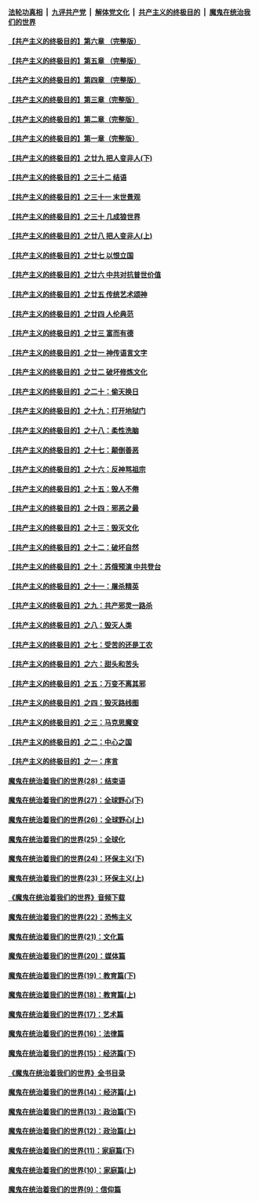 ####  [法轮功真相](../../../../basic/blob/master/README.md?t=05022031) &nbsp;|&nbsp; [九评共产党](../../../../9ping.md/blob/master/README.md?t=05022031) &nbsp;|&nbsp; [解体党文化](../../../../jtdwh.md/blob/master/README.md?t=05022031)  &nbsp;|&nbsp; [共产主义的终极目的](../../../../gczydzjmd.md/blob/master/README.md?t=05022031) &nbsp;|&nbsp; [魔鬼在统治我们的世界](../../../../mgztzwmdsj.md/blob/master/README.md?t=05022031) 

#### [【共产主义的终极目的】第六章 （完整版）](../pages/nsc422/n11428913.md?t=05022031) 

#### [【共产主义的终极目的】第五章 （完整版）](../pages/nsc422/n11428912.md?t=05022031) 

#### [【共产主义的终极目的】第四章 （完整版）](../pages/nsc422/n11428907.md?t=05022031) 

#### [【共产主义的终极目的】第三章（完整版）](../pages/nsc422/n11428848.md?t=05022031) 

#### [【共产主义的终极目的】第二章（完整版）](../pages/nsc422/n11428831.md?t=05022031) 

#### [【共产主义的终极目的】第一章（完整版）](../pages/nsc422/n11417651.md?t=05022031) 

#### [【共产主义的终极目的】之廿九 把人变非人(下)](../pages/nsc422/n11344140.md?t=05022031) 

#### [【共产主义的终极目的】之三十二 结语](../pages/nsc422/n11360535.md?t=05022031) 

#### [【共产主义的终极目的】之三十一 末世景观](../pages/nsc422/n11351129.md?t=05022031) 

#### [【共产主义的终极目的】之三十 几成狼世界](../pages/nsc422/n11348280.md?t=05022031) 

#### [【共产主义的终极目的】之廿八 把人变非人(上)](../pages/nsc422/n11340492.md?t=05022031) 

#### [【共产主义的终极目的】之廿七 以恨立国](../pages/nsc422/n11336944.md?t=05022031) 

#### [【共产主义的终极目的】之廿六 中共对抗普世价值](../pages/nsc422/n11324785.md?t=05022031) 

#### [【共产主义的终极目的】之廿五 传统艺术颂神](../pages/nsc422/n11296396.md?t=05022031) 

#### [【共产主义的终极目的】之廿四 人伦典范](../pages/nsc422/n11296397.md?t=05022031) 

#### [【共产主义的终极目的】之廿三 富而有德](../pages/nsc422/n11283598.md?t=05022031) 

#### [【共产主义的终极目的】之廿一 神传语言文字](../pages/nsc422/n11263265.md?t=05022031) 

#### [【共产主义的终极目的】之廿二 破坏修炼文化](../pages/nsc422/n11245728.md?t=05022031) 

#### [【共产主义的终极目的】之二十：偷天换日](../pages/nsc422/n11238846.md?t=05022031) 

#### [【共产主义的终极目的】之十九：打开地狱门](../pages/nsc422/n11206376.md?t=05022031) 

#### [【共产主义的终极目的】之十八：柔性洗脑](../pages/nsc422/n11199994.md?t=05022031) 

#### [【共产主义的终极目的】之十七：颠倒善恶](../pages/nsc422/n11179782.md?t=05022031) 

#### [【共产主义的终极目的】之十六：反神骂祖宗](../pages/nsc422/n11166798.md?t=05022031) 

#### [【共产主义的终极目的】之十五：毁人不倦](../pages/nsc422/n11166792.md?t=05022031) 

#### [【共产主义的终极目的】之十四：邪恶之最](../pages/nsc422/n11150249.md?t=05022031) 

#### [【共产主义的终极目的】之十三：毁灭文化](../pages/nsc422/n11135227.md?t=05022031) 

#### [【共产主义的终极目的】之十二：破坏自然](../pages/nsc422/n11135214.md?t=05022031) 

#### [【共产主义的终极目的】之十：苏俄预演 中共登台](../pages/nsc422/n11118424.md?t=05022031) 

#### [【共产主义的终极目的】之十一：屠杀精英](../pages/nsc422/n11118442.md?t=05022031) 

#### [【共产主义的终极目的】之九：共产邪灵一路杀](../pages/nsc422/n11114139.md?t=05022031) 

#### [【共产主义的终极目的】之八：毁灭人类](../pages/nsc422/n11108503.md?t=05022031) 

#### [【共产主义的终极目的】之七：受苦的还是工农](../pages/nsc422/n11101809.md?t=05022031) 

#### [【共产主义的终极目的】之六：甜头和苦头](../pages/nsc422/n11096971.md?t=05022031) 

#### [【共产主义的终极目的】之五：万变不离其邪](../pages/nsc422/n11091285.md?t=05022031) 

#### [【共产主义的终极目的】之四：毁灭路线图](../pages/nsc422/n11086284.md?t=05022031) 

#### [【共产主义的终极目的】之三：马克思魔变](../pages/nsc422/n11061941.md?t=05022031) 

#### [【共产主义的终极目的】之二：中心之国](../pages/nsc422/n11047728.md?t=05022031) 

#### [【共产主义的终极目的】之一：序言](../pages/nsc422/n11086077.md?t=05022031) 

#### [魔鬼在统治着我们的世界(28)：结束语](../pages/nsc422/n10936246.md?t=05022031) 

#### [魔鬼在统治着我们的世界(27)：全球野心(下)](../pages/nsc422/n10928319.md?t=05022031) 

#### [魔鬼在统治着我们的世界(26)：全球野心(上)](../pages/nsc422/n10900318.md?t=05022031) 

#### [魔鬼在统治着我们的世界(25)：全球化](../pages/nsc422/n10788205.md?t=05022031) 

#### [魔鬼在统治着我们的世界(24)：环保主义(下)](../pages/nsc422/n10695307.md?t=05022031) 

#### [魔鬼在统治着我们的世界(23)：环保主义(上)](../pages/nsc422/n10688613.md?t=05022031) 

#### [《魔鬼在统治着我们的世界》音频下载](../pages/nsc422/n10635553.md?t=05022031) 

#### [魔鬼在统治着我们的世界(22)：恐怖主义](../pages/nsc422/n10614727.md?t=05022031) 

#### [魔鬼在统治着我们的世界(21)：文化篇](../pages/nsc422/n10597706.md?t=05022031) 

#### [魔鬼在统治着我们的世界(20)：媒体篇](../pages/nsc422/n10586579.md?t=05022031) 

#### [魔鬼在统治着我们的世界(19)：教育篇(下)](../pages/nsc422/n10564808.md?t=05022031) 

#### [魔鬼在统治着我们的世界(18)：教育篇(上)](../pages/nsc422/n10526970.md?t=05022031) 

#### [魔鬼在统治着我们的世界(17)：艺术篇](../pages/nsc422/n10499093.md?t=05022031) 

#### [魔鬼在统治着我们的世界(16)：法律篇](../pages/nsc422/n10485969.md?t=05022031) 

#### [魔鬼在统治着我们的世界(15)：经济篇(下)](../pages/nsc422/n10469975.md?t=05022031) 

#### [《魔鬼在统治着我们的世界》全书目录](../pages/nsc422/n10464261.md?t=05022031) 

#### [魔鬼在统治着我们的世界(14)：经济篇(上)](../pages/nsc422/n10457370.md?t=05022031) 

#### [魔鬼在统治着我们的世界(13)：政治篇(下)](../pages/nsc422/n10448270.md?t=05022031) 

#### [魔鬼在统治着我们的世界(12)：政治篇(上)](../pages/nsc422/n10444576.md?t=05022031) 

#### [魔鬼在统治着我们的世界(11)：家庭篇(下)](../pages/nsc422/n10440961.md?t=05022031) 

#### [魔鬼在统治着我们的世界(10)：家庭篇(上)](../pages/nsc422/n10435448.md?t=05022031) 

#### [魔鬼在统治着我们的世界(9)：信仰篇](../pages/nsc422/n10432159.md?t=05022031) 

